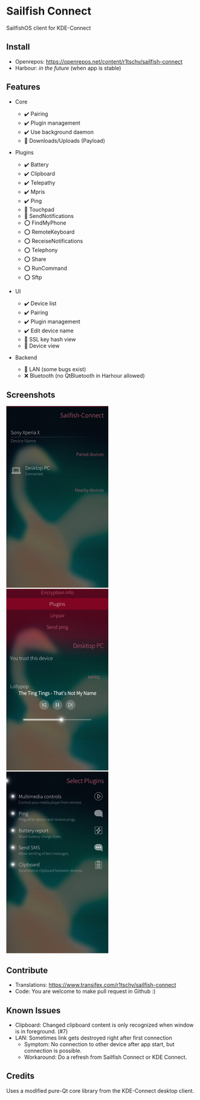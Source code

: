 # Sailfish Connect

SailfishOS client for KDE-Connect

## Install

* Openrepos: https://openrepos.net/content/r1tschy/sailfish-connect
* Harbour: *in the future* (when app is stable)

## Features

* Core
    * :heavy_check_mark: Pairing
    * :heavy_check_mark: Plugin management
    * :heavy_check_mark: Use background daemon
    * :construction: Downloads/Uploads (Payload)

* Plugins
    * :heavy_check_mark: Battery
    * :heavy_check_mark: Clipboard
    * :heavy_check_mark: Telepathy
    * :heavy_check_mark: Mpris
    * :heavy_check_mark: Ping
    * :construction: Touchpad
    * :construction: SendNotifications
    * :o: FindMyPhone
    * :o: RemoteKeyboard
    * :o: ReceiseNotifications
    * :o: Telephony
    * :o: Share
    * :o: RunCommand
    * :o: Sftp

* UI
    * :heavy_check_mark: Device list
    * :heavy_check_mark: Pairing
    * :heavy_check_mark: Plugin management
    * :heavy_check_mark: Edit device name
    * :construction: SSL key hash view
    * :construction: Device view

* Backend
    * :construction: LAN (some bugs exist)
    * :x: Bluetooth (no QtBluetooth in Harhour allowed)


## Screenshots

![Screenshot 1](/doc/Screenshot_1.png)
![Screenshot 2](/doc/Screenshot_2.png)
![Screenshot 3](/doc/Screenshot_3.png)

## Contribute

* Translations: https://www.transifex.com/r1tschy/sailfish-connect
* Code: You are welcome to make pull request in Github :)

## Known Issues

* Clipboard: Changed clipboard content is only recognized when window is in
   foreground. (#7)
* LAN: Sometimes link gets destroyed right after first connection
   * Symptom: No connection to other device after app start, but connection is possible.
   * Workaround: Do a refresh from Sailfish Connect or KDE Connect.

## Credits

Uses a modified pure-Qt core library from the KDE-Connect desktop client.
